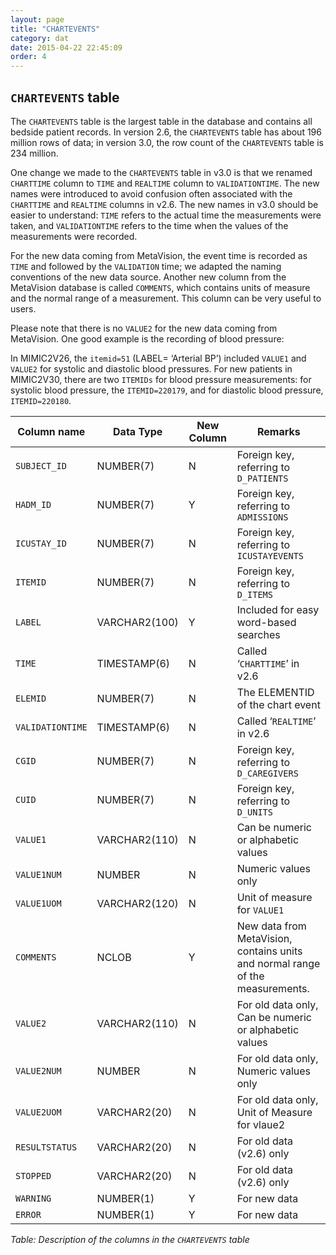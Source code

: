 ```yaml
---
layout: page
title: "CHARTEVENTS"
category: dat
date: 2015-04-22 22:45:09
order: 4
---
```


## ```CHARTEVENTS``` table

The ```CHARTEVENTS``` table is the largest table in the database and contains
all bedside patient records. In version 2.6, the ```CHARTEVENTS``` table has
about 196 million rows of data; in version 3.0, the row count of the
```CHARTEVENTS``` table is 234 million.

One change we made to the ```CHARTEVENTS``` table in v3.0 is that we renamed
```CHARTTIME``` column to ```TIME``` and ```REALTIME``` column to ```VALIDATIONTIME```. The new names were introduced to avoid confusion often associated with the ```CHARTTIME``` and ```REALTIME``` columns in v2.6. The new names in v3.0 should be easier to understand: ```TIME``` refers to the actual time the measurements were taken, and ```VALIDATIONTIME``` refers to the time when the values of the measurements were recorded.

For the new data coming from MetaVision, the event time is recorded as
```TIME``` and followed by the ```VALIDATION``` time; we adapted the naming
conventions of the new data source. Another new column from the
MetaVision database is called ```COMMENTS```, which contains units of
measure and the normal range of a measurement. This column can be very
useful to users.

Please note that there is no ```VALUE2``` for the new data coming from
MetaVision. One good example is the recording of blood pressure:

In MIMIC2V26, the ```itemid=51``` (LABEL= ‘Arterial BP’) included ```VALUE1``` and ```VALUE2``` for systolic and diastolic blood pressures. For new patients in MIMIC2V30, there are two ```ITEMIDs``` for blood pressure measurements: for systolic blood pressure, the ```ITEMID=220179```, and for diastolic blood pressure, ```ITEMID=220180```.

Column name | Data Type | New Column  | Remarks
--- | --- | --- | ---
```SUBJECT_ID``` | NUMBER(7) | N | Foreign key, referring to ```D_PATIENTS```
```HADM_ID``` | NUMBER(7) | Y | Foreign key, referring to ```ADMISSIONS```
```ICUSTAY_ID``` | NUMBER(7) | N | Foreign key, referring to ```ICUSTAYEVENTS```
```ITEMID``` | NUMBER(7) | N | Foreign key, referring to ```D_ITEMS```
```LABEL``` | VARCHAR2(100) | Y | Included for easy word-based searches
```TIME``` | TIMESTAMP(6) | N | Called ‘```CHARTTIME```’ in v2.6
```ELEMID``` | NUMBER(7) | N | The ELEMENTID of the chart event
```VALIDATIONTIME``` | TIMESTAMP(6) | N | Called ‘```REALTIME```’ in v2.6
```CGID``` | NUMBER(7) | N | Foreign key, referring to ```D_CAREGIVERS```
```CUID``` | NUMBER(7) | N | Foreign key, referring to ```D_UNITS```
```VALUE1``` | VARCHAR2(110) | N | Can be numeric or alphabetic values
```VALUE1NUM``` | NUMBER | N | Numeric values only
```VALUE1UOM``` | VARCHAR2(120) | N | Unit of measure for ```VALUE1```
```COMMENTS``` | NCLOB | Y | New data from MetaVision, contains units and normal range of the measurements.
```VALUE2``` | VARCHAR2(110) | N | For old data only, Can be numeric or alphabetic values
```VALUE2NUM``` | NUMBER | N | For old data only, Numeric values only
```VALUE2UOM``` | VARCHAR2(20) | N | For old data only, Unit of Measure for vlaue2
```RESULTSTATUS``` | VARCHAR2(20) | N | For old data (v2.6) only
```STOPPED``` | VARCHAR2(20) | N | For old data (v2.6) only
```WARNING``` | NUMBER(1) | Y | For new data
```ERROR``` | NUMBER(1) | Y | For new data

*Table: Description of the columns in the ```CHARTEVENTS``` table*

